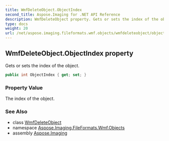 ```yaml
---
title: WmfDeleteObject.ObjectIndex
second_title: Aspose.Imaging for .NET API Reference
description: WmfDeleteObject property. Gets or sets the index of the object
type: docs
weight: 20
url: /net/aspose.imaging.fileformats.wmf.objects/wmfdeleteobject/objectindex/
---
```

## WmfDeleteObject.ObjectIndex property

Gets or sets the index of the object.

```csharp
public int ObjectIndex { get; set; }
```

### Property Value

The index of the object.

### See Also

* class [WmfDeleteObject](../)
* namespace [Aspose.Imaging.FileFormats.Wmf.Objects](../../wmfdeleteobject/)
* assembly [Aspose.Imaging](../../../)


